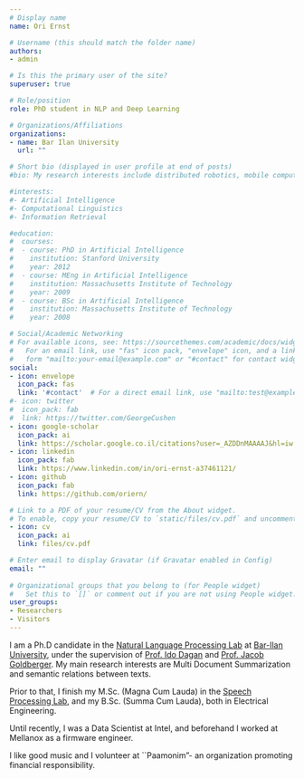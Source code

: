 ```yaml
---
# Display name
name: Ori Ernst

# Username (this should match the folder name)
authors:
- admin

# Is this the primary user of the site?
superuser: true

# Role/position
role: PhD student in NLP and Deep Learning

# Organizations/Affiliations
organizations:
- name: Bar Ilan University
  url: ""

# Short bio (displayed in user profile at end of posts)
#bio: My research interests include distributed robotics, mobile computing and programmable matter.

#interests:
#- Artificial Intelligence
#- Computational Linguistics
#- Information Retrieval

#education:
#  courses:
#  - course: PhD in Artificial Intelligence
#    institution: Stanford University
#    year: 2012
#  - course: MEng in Artificial Intelligence
#    institution: Massachusetts Institute of Technology
#    year: 2009
#  - course: BSc in Artificial Intelligence
#    institution: Massachusetts Institute of Technology
#    year: 2008

# Social/Academic Networking
# For available icons, see: https://sourcethemes.com/academic/docs/widgets/#icons
#   For an email link, use "fas" icon pack, "envelope" icon, and a link in the
#   form "mailto:your-email@example.com" or "#contact" for contact widget.
social:
- icon: envelope
  icon_pack: fas
  link: '#contact'  # For a direct email link, use "mailto:test@example.org".
#- icon: twitter
#  icon_pack: fab
#  link: https://twitter.com/GeorgeCushen
- icon: google-scholar
  icon_pack: ai
  link: https://scholar.google.co.il/citations?user=_AZDDnMAAAAJ&hl=iw
- icon: linkedin
  icon_pack: fab
  link: https://www.linkedin.com/in/ori-ernst-a37461121/
- icon: github
  icon_pack: fab
  link: https://github.com/oriern/

# Link to a PDF of your resume/CV from the About widget.
# To enable, copy your resume/CV to `static/files/cv.pdf` and uncomment the lines below.  
- icon: cv
  icon_pack: ai
  link: files/cv.pdf

# Enter email to display Gravatar (if Gravatar enabled in Config)
email: ""
  
# Organizational groups that you belong to (for People widget)
#   Set this to `[]` or comment out if you are not using People widget.  
user_groups:
- Researchers
- Visitors
---
```



I am a Ph.D candidate in the [Natural Language Processing Lab](http://u.cs.biu.ac.il/~nlp/) at [Bar-Ilan University](http://cs.biu.ac.il), under the supervision of [Prof. Ido Dagan](https://u.cs.biu.ac.il/~dagan/) and [Prof. Jacob Goldberger](http://www.eng.biu.ac.il/goldbej/). My main research interests are Multi Document Summarization and semantic relations between texts.

Prior to that, I finish my M.Sc. (Magna Cum Lauda) in the [Speech Processing Lab](https://research.biu.ac.il/labs/prof-gannots-lab/), and my B.Sc. (Summa Cum Lauda), both in Electrical Engineering.

Until recently, I was a Data Scientist at Intel, and beforehand I worked at Mellanox as a firmware engineer.

I like good music and I volunteer at ``Paamonim”- an organization promoting financial responsibility.
